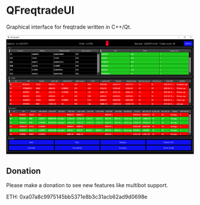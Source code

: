 # QFreqtradeUI
Graphical interface for freqtrade written in C++/Qt.

![Screenshot](https://github.com/orkblutt/QFreqtradeUI/blob/master/freqtradeUI.png)


## Donation

Please make a donation to see new features like multibot support.

ETH: 0xa07a8c9975145bb5371e8b3c31acb62ad9d0698e
